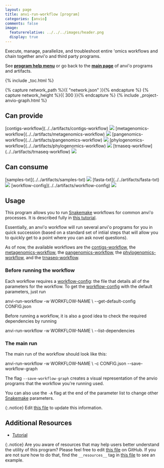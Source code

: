 ```yaml
---
layout: page
title: anvi-run-workflow [program]
categories: [anvio]
comments: false
image:
  featurerelative: ../../../images/header.png
  display: true
---
```


Execute, manage, parallelize, and troubleshoot entire &#x27;omics workflows and chain together anvi&#x27;o and third party programs.

See **[program help menu](../../../../vignette#anvi-run-workflow)** or go back to the **[main page](../../)** of anvi'o programs and artifacts.


{% include _toc.html %}
<div id="svg" class="subnetwork"></div>
{% capture network_path %}{{ "network.json" }}{% endcapture %}
{% capture network_height %}{{ 300 }}{% endcapture %}
{% include _project-anvio-graph.html %}


## Can provide

<p style="text-align: left" markdown="1"><span class="artifact-p">[contigs-workflow](../../artifacts/contigs-workflow) <img src="../../images/icons/WORKFLOW.png" class="artifact-icon-mini" /></span> <span class="artifact-p">[metagenomics-workflow](../../artifacts/metagenomics-workflow) <img src="../../images/icons/WORKFLOW.png" class="artifact-icon-mini" /></span> <span class="artifact-p">[pangenomics-workflow](../../artifacts/pangenomics-workflow) <img src="../../images/icons/WORKFLOW.png" class="artifact-icon-mini" /></span> <span class="artifact-p">[phylogenomics-workflow](../../artifacts/phylogenomics-workflow) <img src="../../images/icons/WORKFLOW.png" class="artifact-icon-mini" /></span> <span class="artifact-p">[trnaseq-workflow](../../artifacts/trnaseq-workflow) <img src="../../images/icons/WORKFLOW.png" class="artifact-icon-mini" /></span></p>

## Can consume

<p style="text-align: left" markdown="1"><span class="artifact-r">[samples-txt](../../artifacts/samples-txt) <img src="../../images/icons/TXT.png" class="artifact-icon-mini" /></span> <span class="artifact-r">[fasta-txt](../../artifacts/fasta-txt) <img src="../../images/icons/TXT.png" class="artifact-icon-mini" /></span> <span class="artifact-r">[workflow-config](../../artifacts/workflow-config) <img src="../../images/icons/JSON.png" class="artifact-icon-mini" /></span></p>

## Usage


This program allows you to run [Snakemake](https://snakemake.readthedocs.io/en/stable/) workflows for common anvi'o processes. It is described fully in [this tutorial](https://merenlab.org/2018/07/09/anvio-snakemake-workflows/#contigs-workflow). 

Essentially, an anvi'o workflow will run several anvi'o programs for you in quick succession (based on a standard set of intiial steps that will allow you to quickly get to a point where you can ask novel questions). 

As of now, the available workflows are the <span class="artifact-n">[contigs-workflow](/software/anvio/help/7/artifacts/contigs-workflow)</span>, the <span class="artifact-n">[metagenomics-workflow](/software/anvio/help/7/artifacts/metagenomics-workflow)</span>, the <span class="artifact-n">[pangenomics-workflow](/software/anvio/help/7/artifacts/pangenomics-workflow)</span>, the <span class="artifact-n">[phylogenomics-workflow](/software/anvio/help/7/artifacts/phylogenomics-workflow)</span>, and the <span class="artifact-n">[trnaseq-workflow](/software/anvio/help/7/artifacts/trnaseq-workflow)</span>. 

### Before running the workflow

Each workflow requires a <span class="artifact-n">[workflow-config](/software/anvio/help/7/artifacts/workflow-config)</span>: the file that details all of the parameters for the workflow. To get the <span class="artifact-n">[workflow-config](/software/anvio/help/7/artifacts/workflow-config)</span> with the default parameters, just run 

<div class="codeblock" markdown="1">
anvi&#45;run&#45;workflow &#45;w WORKFLOW&#45;NAME \
                  &#45;&#45;get&#45;default&#45;config CONFIG.json
</div>

Before running a workflow, it is also a good idea to check the required dependencies by running 

<div class="codeblock" markdown="1">
anvi&#45;run&#45;workflow &#45;w WORKFLOW&#45;NAME \
                  &#45;&#45;list&#45;dependencies
</div>

### The main run 

The main run of the workflow should look like this: 

<div class="codeblock" markdown="1">
anvi&#45;run&#45;workflow &#45;w WORKFLOW&#45;NAME \
                  &#45;c CONFIG.json
                  &#45;&#45;save&#45;workflow&#45;graph
</div>

The flag `--save-workflow-graph` creates a visual representation of the anvio programs that the workflow you're running used. 

You can also use the `-A` flag at the end of the parameter list to change other [Snakemake](https://snakemake.readthedocs.io/en/stable/) parameters. 


{:.notice}
Edit [this file](https://github.com/merenlab/anvio/tree/master/anvio/docs/programs/anvi-run-workflow.md) to update this information.


## Additional Resources


* [Tutorial](http://merenlab.org/2018/07/09/anvio-snakemake-workflows/)


{:.notice}
Are you aware of resources that may help users better understand the utility of this program? Please feel free to edit [this file](https://github.com/merenlab/anvio/tree/master/bin/anvi-run-workflow) on GitHub. If you are not sure how to do that, find the `__resources__` tag in [this file](https://github.com/merenlab/anvio/blob/master/bin/anvi-interactive) to see an example.
